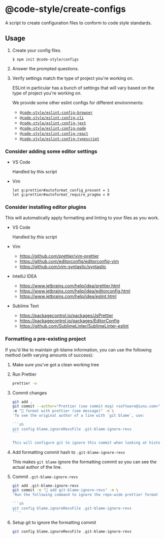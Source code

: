 # @code-style/create-configs

A script to create configuration files to conform to code style standards.

## Usage

1. Create your config files.

    ```
    $ npm init @code-style/configs
    ```

1. Answer the prompted questions.

1. Verify settings match the type of project you're working on.

    ESLint in particular has a bunch of settings that will vary based on the type of project you're working on.

    We provide some other eslint configs for different environments:

    - [`@code-style/eslint-config-browser`](../eslint-config-browser/README.md)
    - [`@code-style/eslint-config-cli`](../eslint-config-cli/README.md)
    - [`@code-style/eslint-config-jest`](../eslint-config-jest/README.md)
    - [`@code-style/eslint-config-node`](../eslint-config-node/README.md)
    - [`@code-style/eslint-config-react`](../eslint-config-react/README.md)
    - [`@code-style/eslint-config-typescript`](../eslint-config-typescript/README.md)

### Consider adding some editor settings

-   VS Code

    Handled by this script

-   Vim

    ```vim
    let g:prettier#autoformat_config_present = 1
    let g:prettier#autoformat_require_pragma = 0
    ```

### Consider installing editor plugins

This will automatically apply formatting and linting to your files as you work.

-   VS Code

    Handled by this script

-   Vim
    -   https://github.com/prettier/vim-prettier
    -   https://github.com/editorconfig/editorconfig-vim
    -   https://github.com/vim-syntastic/syntastic
-   IntelliJ IDEA
    -   https://www.jetbrains.com/help/idea/prettier.html
    -   https://www.jetbrains.com/help/idea/editorconfig.html
    -   https://www.jetbrains.com/help/idea/eslint.html
-   Sublime Text
    -   https://packagecontrol.io/packages/JsPrettier
    -   https://packagecontrol.io/packages/EditorConfig
    -   https://github.com/SublimeLinter/SublimeLinter-eslint

### Formatting a pre-existing project

If you'd like to maintain git-blame information, you can use the following method (with varying amounts of success):

1. Make sure you've got a clean working tree
1. Run Prettier

    ```sh
    prettier -w
    ```

1. Commit changes

    ````sh
    git add .
    git commit --author="Prettier (see commit msg) <software@iunu.com>" \
    -m "🎨 format with prettier (see message)" -m \
    'To see the original author of a line with `git blame`, use:

    ```sh
    git config blame.ignoreRevsFile .git-blame-ignore-revs
    ```

    This will configure git to ignore this commit when looking at history for `blame`.'
    ````

1. Add formatting commit hash to `.git-blame-ignore-revs`

    This makes `git blame` ignore the formatting commit so you can see the actual author of the line.

1. Commit `.git-blame-ignore-revs`

    ````sh
    git add .git-blame-ignore-revs
    git commit -m "🔧 add git-blame-ignore-revs" -m \
    'Run the following command to ignore the repo-wide prettier format

    ```sh
    git config blame.ignoreRevsFile .git-blame-ignore-revs
    ```'
    ````

1. Setup git to ignore the formatting commit

    ```sh
    git config blame.ignoreRevsFile .git-blame-ignore-revs
    ```
